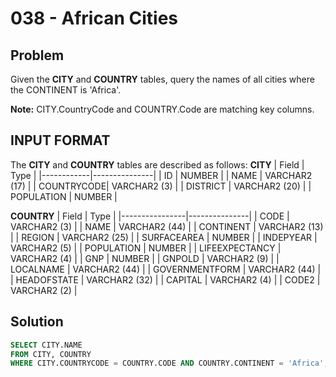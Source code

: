 # 038 - African Cities
## Problem

Given the **CITY** and **COUNTRY** tables, query the names of all cities where the CONTINENT is 'Africa'.

**Note:** CITY.CountryCode and COUNTRY.Code are matching key columns.

## INPUT FORMAT

The **CITY** and **COUNTRY** tables are described as follows:
**CITY**
| Field	     | Type          |
|------------|---------------|
| ID	       | NUMBER        |
| NAME	     | VARCHAR2 (17) |
| COUNTRYCODE| VARCHAR2 (3)  |
| DISTRICT	 | VARCHAR2 (20) |
| POPULATION | NUMBER        |

**COUNTRY**
| Field	         | Type          |
|----------------|---------------|
| CODE 	         | VARCHAR2 (3)  |
| NAME	         | VARCHAR2 (44) |
| CONTINENT      | VARCHAR2 (13) |
| REGION	       | VARCHAR2 (25) |
| SURFACEAREA    | NUMBER        |
| INDEPYEAR 	   | VARCHAR2 (5)  |
| POPULATION     | NUMBER        |
| LIFEEXPECTANCY | VARCHAR2 (4)  |
| GNP            | NUMBER        |
| GNPOLD 	       | VARCHAR2 (9)  |
| LOCALNAME 	   | VARCHAR2 (44) |
| GOVERNMENTFORM | VARCHAR2 (44) |
| HEADOFSTATE 	 | VARCHAR2 (32) |
| CAPITAL 	     | VARCHAR2 (4)  |
| CODE2 	       | VARCHAR2 (2)  |

## Solution
```sql
SELECT CITY.NAME
FROM CITY, COUNTRY
WHERE CITY.COUNTRYCODE = COUNTRY.CODE AND COUNTRY.CONTINENT = 'Africa';
```
